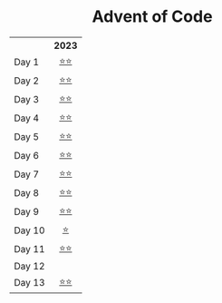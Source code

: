 <h1 align="center">Advent of Code</h1>

<!-- Main table start -->
<table>
	<tr>
		<th></th>
		<th align="center"><a>2023</a></th>
	</tr>
	<tr>
		<td>Day 1</td>
		<td align="center"><a href="Day 01.ipynb">⭐⭐</a></td>
	</tr>
	<tr>
		<td>Day 2</td>
		<td align="center"><a href="Day 02.ipynb">⭐⭐</a></td>
	</tr>
	<tr>
		<td>Day 3</td>
		<td align="center"><a href="Day 03.ipynb">⭐⭐</a></td>
	</tr>
	<tr>
		<td>Day 4</td>
		<td align="center"><a href="Day 04.ipynb">⭐⭐</a></td>
	</tr>
	<tr>
		<td>Day 5</td>
		<td align="center"><a href="Day 05.ipynb">⭐⭐</a></td>
	</tr>
	<tr>
		<td>Day 6</td>
		<td align="center"><a href="Day 06.ipynb">⭐⭐</a></td>
	</tr>
	<tr>
		<td>Day 7</td>
		<td align="center"><a href="Day 07.ipynb">⭐⭐</a></td>
	</tr>
	<tr>
		<td>Day 8</td>
		<td align="center"><a href="Day 08.ipynb">⭐⭐</a></td>
	</tr>
	<tr>
		<td>Day 9</td>
		<td align="center"><a href="Day 09.ipynb">⭐⭐</a></td>
	</tr>
	<tr>
		<td>Day 10</td>
		<td align="center"><a href="Day 10.ipynb">⭐</a></td>
	</tr>
	<tr>
		<td>Day 11</td>
		<td align="center"><a href="Day 11.ipynb">⭐⭐</a></td>
	</tr>
	<tr>
		<td>Day 12</td>
		<td align="center"><a href="Day 12.ipynb"></a></td>
	</tr>
	<tr>
		<td>Day 13</td>
		<td align="center"><a href="Day 13.ipynb">⭐⭐</a></td>
	</tr>
</table>
<!-- Main table end -->